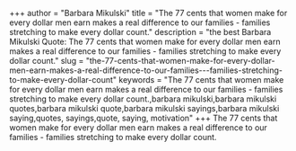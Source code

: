 +++
author = "Barbara Mikulski"
title = "The 77 cents that women make for every dollar men earn makes a real difference to our families - families stretching to make every dollar count."
description = "the best Barbara Mikulski Quote: The 77 cents that women make for every dollar men earn makes a real difference to our families - families stretching to make every dollar count."
slug = "the-77-cents-that-women-make-for-every-dollar-men-earn-makes-a-real-difference-to-our-families---families-stretching-to-make-every-dollar-count"
keywords = "The 77 cents that women make for every dollar men earn makes a real difference to our families - families stretching to make every dollar count.,barbara mikulski,barbara mikulski quotes,barbara mikulski quote,barbara mikulski sayings,barbara mikulski saying,quotes, sayings,quote, saying, motivation"
+++
The 77 cents that women make for every dollar men earn makes a real difference to our families - families stretching to make every dollar count.
